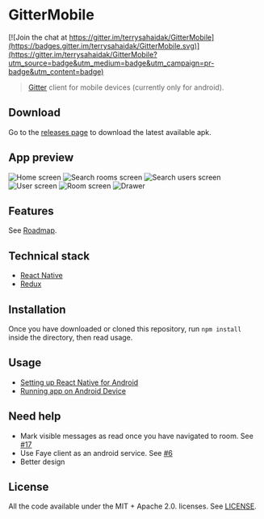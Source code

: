 # GitterMobile

[![Join the chat at https://gitter.im/terrysahaidak/GitterMobile](https://badges.gitter.im/terrysahaidak/GitterMobile.svg)](https://gitter.im/terrysahaidak/GitterMobile?utm_source=badge&utm_medium=badge&utm_campaign=pr-badge&utm_content=badge)

> [Gitter](https://gitter.im) client for mobile devices (currently only for android).

## Download
Go to the [releases page](https://github.com/terrysahaidak/GitterMobile/releases) to download the latest available apk.

## App preview
![Home screen](screenshots/home.png "Home screen")
![Search rooms screen](screenshots/search_rooms.png "Search rooms screen")
![Search users screen](screenshots/search_users.png "Search users screen")
![User screen](screenshots/user_screen.png "User screen")
![Room screen](screenshots/room.png "Room screen")
![Drawer](screenshots/drawer.png "Drawer")

## Features
See [Roadmap](https://github.com/terrysahaidak/project/issues/5).

## Technical stack
- [React Native](https://facebook.github.io/react-native/)
- [Redux](http://redux.js.org/)

## Installation
Once you have downloaded or cloned this repository, run `npm install` inside the directory, then read usage.

## Usage
- [Setting up React Native for Android](https://facebook.github.io/react-native/docs/android-setup.html#content)
- [Running app on Android Device](https://facebook.github.io/react-native/docs/running-on-device-android.html#content)

## Need help
- Mark visible messages as read once you have navigated to room. See [#17](https://github.com/terrysahaidak/project/issues/17)
- Use Faye client as an android service. See [#6](https://github.com/terrysahaidak/project/issues/6)
- Better design

## License
All the code available under the MIT + Apache 2.0. licenses. See [LICENSE](LICENSE).
